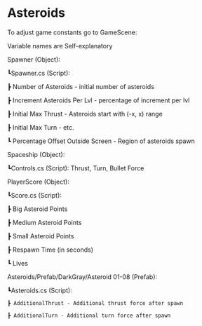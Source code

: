 # Asteroids

To adjust game constants go to GameScene:


Variable names are Self-explanatory


Spawner (Object):

┗Spawner.cs (Script):

  ┣ Number of Asteroids - initial number of asteroids
  
  ┣ Increment Asteroids Per Lvl - percentage of increment per lvl
  
  ┣ Initial Max Thrust - Asteroids start with (-x, x) range
  
  ┣ Initial Max Turn - etc.
  
  ┗ Percentage Offset Outside Screen - Region of asteroids spawn
  


Spaceship (Object):

┗Controls.cs (Script): Thrust, Turn, Bullet Force


PlayerScore (Object):

┗Score.cs (Script):

  ┣ Big Asteroid Points
  
  ┣ Medium Asteroid Points
  
  ┣ Small Asteroid Points
  
  ┣ Respawn Time (in seconds)
  
  ┗ Lives
  
  
  
  Asteroids/Prefab/DarkGray/Asteroid 01-08 (Prefab):
  
  ┗Asteroids.cs (Script):
  
    ┣ AdditionalThrust - Additional thrust force after spawn
    
    ┣ AdditionalTurn - Additional turn force after spawn
